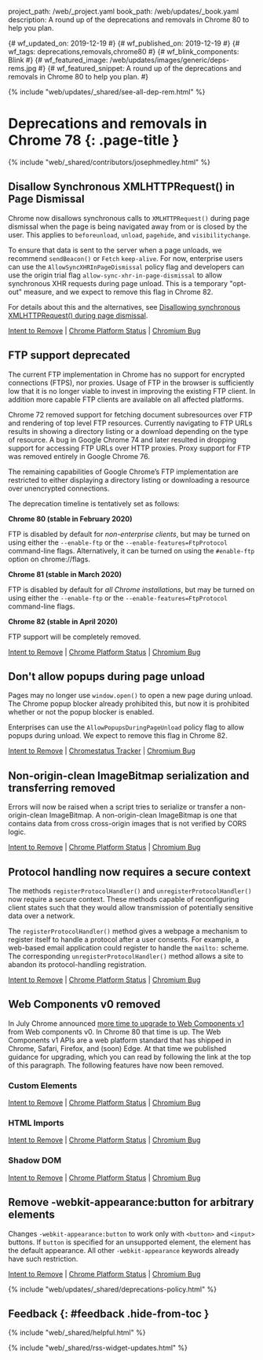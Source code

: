 project_path: /web/_project.yaml
book_path: /web/updates/_book.yaml
description: A round up of the deprecations and removals in Chrome 80 to help you plan.

{# wf_updated_on: 2019-12-19 #}
{# wf_published_on: 2019-12-19 #}
{# wf_tags: deprecations,removals,chrome80 #}
{# wf_blink_components: Blink #}
{# wf_featured_image: /web/updates/images/generic/deps-rems.jpg #}
{# wf_featured_snippet: A round up of the deprecations and removals in Chrome 80 to help you plan. #}

{% include "web/updates/_shared/see-all-dep-rem.html" %}

# Deprecations and removals in Chrome 78 {: .page-title }

{% include "web/_shared/contributors/josephmedley.html" %}

## Disallow Synchronous XMLHTTPRequest() in Page Dismissal

Chrome now disallows synchronous calls to `XMLHTTPRequest()` during page
dismissal when the page is being navigated away from or is closed by the user.
This applies to `beforeunload`, `unload`, `pagehide`, and `visibilitychange`.

To ensure that data is sent to the server when a page unloads, we recommend
`sendBeacon()` or `Fetch` `keep-alive`. For now, enterprise users can use the
`AllowSyncXHRInPageDismissal` policy flag and developers can use the origin
trial flag `allow-sync-xhr-in-page-dismissal` to allow synchronous XHR requests
during page unload. This is a temporary "opt-out" measure, and we expect to
remove this flag in Chrome 82. 

For details about this and the alternatives, see [Disallowing synchronous
XMLHTTPRequest() during page dismissal]().

[Intent to Remove](https://groups.google.com/a/chromium.org/d/topic/blink-dev/cCWNIXB4dzY/discussion) &#124;
[Chrome Platform Status](https://www.chromestatus.com/feature/4664843055398912) &#124;
[Chromium Bug](https://crbug.com/827324)


## FTP support deprecated

The current FTP implementation in Chrome has no support for encrypted
connections (FTPS), nor proxies. Usage of FTP in the browser is sufficiently low
that it is no longer viable to invest in improving the existing FTP client. In
addition more capable FTP clients are available on all affected platforms.

Chrome 72 removed support for fetching document subresources over FTP and
rendering of top level FTP resources. Currently navigating to FTP URLs results
in showing a directory listing or a download depending on the type of resource.
A bug in Google Chrome 74 and later resulted in dropping support for accessing
FTP URLs over HTTP proxies. Proxy support for FTP was removed entirely in Google
Chrome 76.

The remaining capabilities of Google Chrome’s FTP implementation are restricted
to either displaying a directory listing or downloading a resource over
unencrypted connections. 

The deprecation timeline is tentatively set as follows:

**Chrome 80 (stable in February 2020)**

FTP is disabled by default for *non-enterprise clients*, but may be turned on
using either the `--enable-ftp` or the `--enable-features=FtpProtocol`
command-line flags. Alternatively, it can be turned on using the `#enable-ftp`
option on chrome://flags.

**Chrome 81 (stable in March 2020)**

FTP is disabled by default for *all Chrome installations*, but may be turned on
using either the `--enable-ftp` or the `--enable-features=FtpProtocol`
command-line flags.

**Chrome 82 (stable in April 2020)**

FTP support will be completely removed.

[Intent to Remove](https://groups.google.com/a/chromium.org/d/topic/blink-dev/e1hkwUL4p3w/discussion) &#124;
[Chrome Platform Status](https://www.chromestatus.com/feature/6246151319715840) &#124;
[Chromium Bug](https://crbug.com/333943)

## Don't allow popups during page unload

Pages may no longer use `window.open()` to open a new page during unload. The
Chrome popup blocker already prohibited this, but now it is prohibited whether
or not the popup blocker is enabled. 

Enterprises can use the `AllowPopupsDuringPageUnload` policy flag to allow
popups during unload. We expect to remove this flag in Chrome 82.

[Intent to Remove](https://groups.google.com/a/chromium.org/d/topic/blink-dev/MkA0A1YKSw4/discussion) &#124;
[Chromestatus Tracker](https://www.chromestatus.com/feature/5989473649164288) &#124;
[Chromium Bug](https://crbug.com/844455)

## Non-origin-clean ImageBitmap serialization and transferring removed

Errors will now be raised when a script tries to serialize or transfer a
non-origin-clean ImageBitmap. A non-origin-clean ImageBitmap is one that
contains data from cross cross-origin images that is not verified by CORS logic.

[Intent to Remove](https://groups.google.com/a/chromium.org/d/topic/blink-dev/Z1XdYf6SjDU/discussion) &#124;
[Chrome Platform Status](https://www.chromestatus.com/feature/5728790883860480) &#124;
[Chromium Bug](https://crbug.com/1013087)

## Protocol handling now requires a secure context

The methods `registerProtocolHandler()` and `unregisterProtocolHandler()` now
require a secure context. These methods capable of reconfiguring client states
such that they would allow transmission of potentially sensitive data over a
network. 

The `registerProtocolHandler()` method gives a webpage a mechanism to register
itself to handle a protocol after a user consents. For example, a web-based
email application could register to handle the `mailto:` scheme. The corresponding
`unregisterProtocolHandler()` method allows a site to abandon its
protocol-handling registration.

[Intent to Remove](https://groups.google.com/a/chromium.org/d/topic/blink-dev/1AOWqzgFQiw/discussion) &#124;
[Chrome Platform Status](https://www.chromestatus.com/feature/5756636801007616) &#124;
[Chromium Bug](https://crbug.com/882284)

## Web Components v0 removed

In July Chrome announced [more time to upgrade to Web Components
v1](/web/updates/2019/07/web-components-time-to-upgrade)
from Web components v0. In Chrome 80 that time is up. The Web Components v1 APIs
are a web platform standard that has shipped in Chrome, Safari, Firefox, and
(soon) Edge. At that time we published guidance for upgrading, which you can
read by following the link at the top of this paragraph. The following features
have now been removed.

### Custom Elements

[Intent to Remove](https://groups.google.com/a/chromium.org/d/topic/blink-dev/h-JwMiPUnuU/discussion) &#124;
[Chrome Platform Status](https://www.chromestatus.com/feature/4642138092470272) &#124;
[Chromium Bug](http://crbug.com/180965)


### HTML Imports

[Intent to Remove](https://groups.google.com/a/chromium.org/d/topic/blink-dev/h-JwMiPUnuU/discussion) &#124;
[Chrome Platform Status](https://www.chromestatus.com/feature/5144752345317376) &#124;
[Chromium Bug](http://crbug.com/240592)


### Shadow DOM

[Intent to Remove](https://groups.google.com/a/chromium.org/d/topic/blink-dev/h-JwMiPUnuU/discussion) &#124;
[Chrome Platform Status](https://www.chromestatus.com/feature/4507242028072960) &#124;
[Chromium Bug](http://crbug.com/336121)


## Remove -webkit-appearance:button for arbitrary elements

Changes `-webkit-appearance:button` to work only with `<button>` and `<input>`
buttons. If `button` is specified for an unsupported element, the element has
the default appearance. All other `-webkit-appearance` keywords already have
such restriction. 

[Intent to Remove](https://groups.google.com/a/chromium.org/d/topic/blink-dev/QFXFzfQtlKk/discussion) &#124;
[Chrome Platform Status](https://www.chromestatus.com/feature/4867142128238592) &#124;
[Chromium Bug](https://bugs.chromium.org/p/chromium/issues/detail?id=981720)

{% include "web/updates/_shared/deprecations-policy.html" %}

## Feedback {: #feedback .hide-from-toc }

{% include "web/_shared/helpful.html" %}

{% include "web/_shared/rss-widget-updates.html" %}
